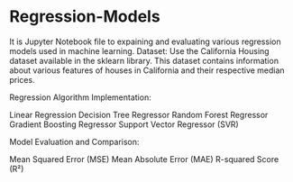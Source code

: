 # Regression-Models
It is Jupyter Notebook file to expaining and evaluating various regression models used in machine learning.
Dataset:
Use the California Housing dataset available in the sklearn library. This dataset contains information about various features of houses in California and their respective median prices.

Regression Algorithm Implementation:

Linear Regression
Decision Tree Regressor
Random Forest Regressor
Gradient Boosting Regressor
Support Vector Regressor (SVR)
 
Model Evaluation and Comparison:

Mean Squared Error (MSE)
Mean Absolute Error (MAE)
R-squared Score (R²)
